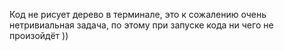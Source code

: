 Код не рисует дерево в терминале, это к сожалению очень нетривиальная задача, 
по этому при запуске кода ни чего не произойдёт ))
